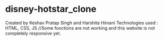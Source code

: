 # disney-hotstar_clone
Created by Keshav Pratap Singh and Harshita Himani
Technologies used : HTML, CSS, JS
 //Some functions are not working and this website is not completely responsive yet. 
 
